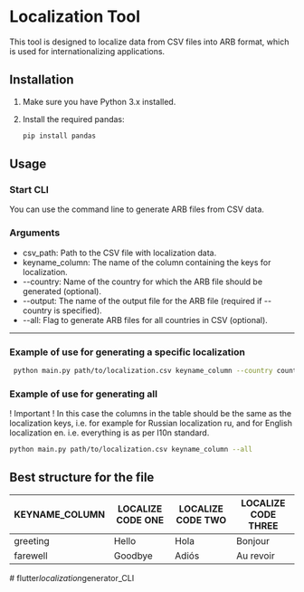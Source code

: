 # Localization Tool

This tool is designed to localize data from CSV files into ARB format, which is used for internationalizing applications.

## Installation

1. Make sure you have Python 3.x installed.
2. Install the required pandas:

   ```bash
   pip install pandas

## Usage

### Start CLI
You can use the command line to generate ARB files from CSV data.

### Arguments
* csv_path: Path to the CSV file with localization data.
* keyname_column: The name of the column containing the keys for localization.
* --country: Name of the country for which the ARB file should be generated (optional).
* --output: The name of the output file for the ARB file (required if --country is specified).
* --all: Flag to generate ARB files for all countries in CSV (optional).


------
### Example of use for generating a specific localization
   ```bash
    python main.py path/to/localization.csv keyname_column --country country_name --output output_file_name.arb
   ```
    
### Example of use for generating all
! Important ! In this case the columns in the table should be the same as the localization keys, i.e. for example for Russian localization ru, and for English localization en. i.e. everything is as per l10n standard.

   ```bash
   python main.py path/to/localization.csv keyname_column --all
   ```

## Best structure for the file 
| KEYNAME_COLUMN | LOCALIZE CODE ONE | LOCALIZE CODE TWO | LOCALIZE CODE THREE |
|----------------|--------------------|--------------------|---------------------|
| greeting       | Hello              | Hola               | Bonjour             |
| farewell       | Goodbye            | Adiós              | Au revoir           |

#   f l u t t e r _ l o c a l i z a t i o n _ g e n e r a t o r _ C L I 
 
 
